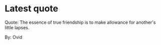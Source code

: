 # Latest quote 

Quote: The essence of true friendship is to make allowance for another's little lapses. 

By: Ovid